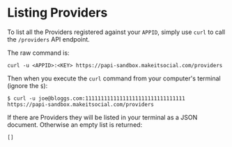 # Listing Providers

To list all the Providers registered against your `APPID`, simply use `curl` to
call the `/providers` API endpoint.

The raw command is:

    curl -u <APPID>:<KEY> https://papi-sandbox.makeitsocial.com/providers

Then when you execute the `curl` command from your computer's terminal (ignore
the `$`):

    $ curl -u joe@bloggs.com:11111111111111111111111111111111 https://papi-sandbox.makeitsocial.com/providers

If there are Providers they will be listed in your terminal as a JSON document.
Otherwise an empty list is returned:

    []

